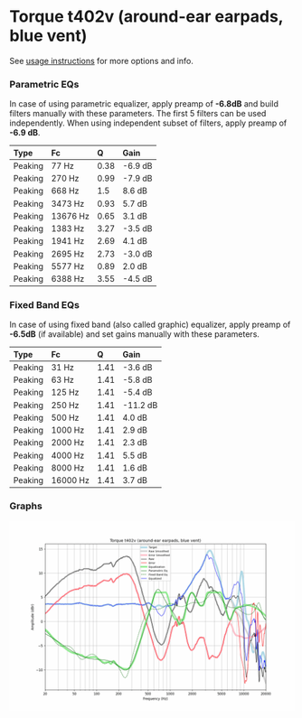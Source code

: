 # Torque t402v (around-ear earpads, blue vent)
See [usage instructions](https://github.com/jaakkopasanen/AutoEq#usage) for more options and info.

### Parametric EQs
In case of using parametric equalizer, apply preamp of **-6.8dB** and build filters manually
with these parameters. The first 5 filters can be used independently.
When using independent subset of filters, apply preamp of **-6.9 dB**.

| Type    | Fc       |    Q | Gain    |
|:--------|:---------|:-----|:--------|
| Peaking | 77 Hz    | 0.38 | -6.9 dB |
| Peaking | 270 Hz   | 0.99 | -7.9 dB |
| Peaking | 668 Hz   | 1.5  | 8.6 dB  |
| Peaking | 3473 Hz  | 0.93 | 5.7 dB  |
| Peaking | 13676 Hz | 0.65 | 3.1 dB  |
| Peaking | 1383 Hz  | 3.27 | -3.5 dB |
| Peaking | 1941 Hz  | 2.69 | 4.1 dB  |
| Peaking | 2695 Hz  | 2.73 | -3.0 dB |
| Peaking | 5577 Hz  | 0.89 | 2.0 dB  |
| Peaking | 6388 Hz  | 3.55 | -4.5 dB |

### Fixed Band EQs
In case of using fixed band (also called graphic) equalizer, apply preamp of **-6.5dB**
(if available) and set gains manually with these parameters.

| Type    | Fc       |    Q | Gain     |
|:--------|:---------|:-----|:---------|
| Peaking | 31 Hz    | 1.41 | -3.6 dB  |
| Peaking | 63 Hz    | 1.41 | -5.8 dB  |
| Peaking | 125 Hz   | 1.41 | -5.4 dB  |
| Peaking | 250 Hz   | 1.41 | -11.2 dB |
| Peaking | 500 Hz   | 1.41 | 4.0 dB   |
| Peaking | 1000 Hz  | 1.41 | 2.9 dB   |
| Peaking | 2000 Hz  | 1.41 | 2.3 dB   |
| Peaking | 4000 Hz  | 1.41 | 5.5 dB   |
| Peaking | 8000 Hz  | 1.41 | 1.6 dB   |
| Peaking | 16000 Hz | 1.41 | 3.7 dB   |

### Graphs
![](./Torque%20t402v%20(around-ear%20earpads,%20blue%20vent).png)